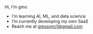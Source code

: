 Hi, I’m gmo
- I’m learning AI, ML, and data science
- I’m currently developing my own SaaS
- Reach me at [gmosync1@gmail.com](mailto:gmosync1@gmail.com)

<!---
gmosync/gmosync is a ✨ special ✨ repository because its `README.md` (this file) appears on your GitHub profile.
You can click the Preview link to take a look at your changes.
--->

